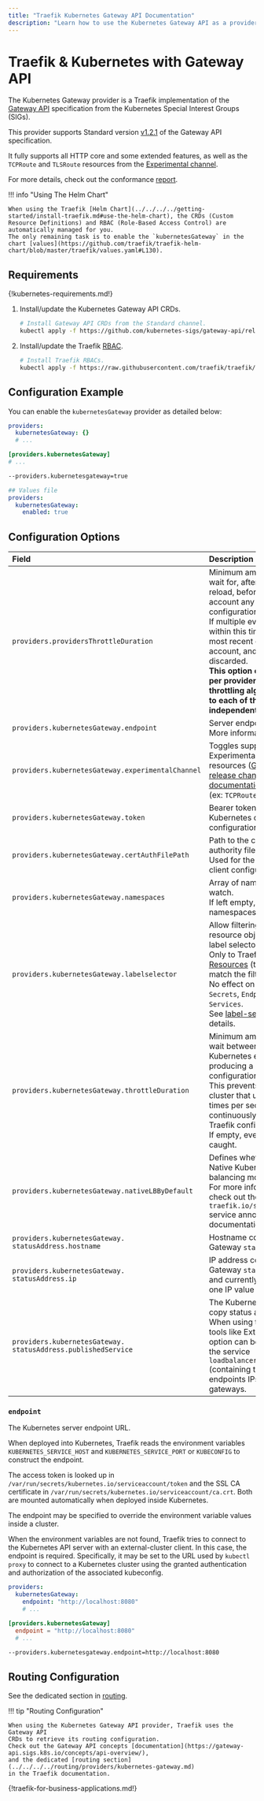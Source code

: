 ```yaml
---
title: "Traefik Kubernetes Gateway API Documentation"
description: "Learn how to use the Kubernetes Gateway API as a provider for configuration discovery in Traefik Proxy. Read the technical documentation."
---
```


# Traefik & Kubernetes with Gateway API

The Kubernetes Gateway provider is a Traefik implementation of the [Gateway API](https://gateway-api.sigs.k8s.io/)
specification from the Kubernetes Special Interest Groups (SIGs).

This provider supports Standard version [v1.2.1](https://github.com/kubernetes-sigs/gateway-api/releases/tag/v1.2.1) of the Gateway API specification.

It fully supports all HTTP core and some extended features, as well as the `TCPRoute` and `TLSRoute` resources from the [Experimental channel](https://gateway-api.sigs.k8s.io/concepts/versioning/?h=#release-channels).

For more details, check out the conformance [report](https://github.com/kubernetes-sigs/gateway-api/tree/main/conformance/reports/v1.2.1/traefik-traefik).

!!! info "Using The Helm Chart"

    When using the Traefik [Helm Chart](../../../../getting-started/install-traefik.md#use-the-helm-chart), the CRDs (Custom Resource Definitions) and RBAC (Role-Based Access Control) are automatically managed for you.
    The only remaining task is to enable the `kubernetesGateway` in the chart [values](https://github.com/traefik/traefik-helm-chart/blob/master/traefik/values.yaml#L130).

## Requirements

{!kubernetes-requirements.md!}

1. Install/update the Kubernetes Gateway API CRDs.

    ```bash
    # Install Gateway API CRDs from the Standard channel.
    kubectl apply -f https://github.com/kubernetes-sigs/gateway-api/releases/download/v1.2.1/standard-install.yaml
    ```

2. Install/update the Traefik [RBAC](../../../dynamic-configuration/kubernetes-gateway-rbac.yml).

    ```bash
    # Install Traefik RBACs.
    kubectl apply -f https://raw.githubusercontent.com/traefik/traefik/v3.2/docs/content/reference/dynamic-configuration/kubernetes-gateway-rbac.yml
    ```

## Configuration Example

You can enable the `kubernetesGateway` provider as detailed below:

```yaml tab="File (YAML)"
providers:
  kubernetesGateway: {}
  # ...
```

```toml tab="File (TOML)"
[providers.kubernetesGateway]
# ...
```

```bash tab="CLI"
--providers.kubernetesgateway=true
```

```yaml tab="Helm Chart Values"
## Values file
providers:
  kubernetesGateway:
    enabled: true
```

## Configuration Options

<!-- markdownlint-disable MD013 -->

| Field | Description                                               | Default | Required |
|:------|:----------------------------------------------------------|:--------|:---------|
| `providers.providersThrottleDuration` | Minimum amount of time to wait for, after a configuration reload, before taking into account any new configuration refresh event.<br />If multiple events occur within this time, only the most recent one is taken into account, and all others are discarded.<br />**This option cannot be set per provider, but the throttling algorithm applies to each of them independently.** | 2s      | No |
| `providers.kubernetesGateway.endpoint` | Server endpoint URL.<br />More information [here](#endpoint). | ""      | No |
| `providers.kubernetesGateway.experimentalChannel` | Toggles support for the Experimental Channel resources ([Gateway API release channels documentation](https://gateway-api.sigs.k8s.io/concepts/versioning/#release-channels)).<br />(ex: `TCPRoute` and `TLSRoute`)| false   | No |
| `providers.kubernetesGateway.token` | Bearer token used for the Kubernetes client configuration. | ""      | No |
| `providers.kubernetesGateway.certAuthFilePath` | Path to the certificate authority file.<br />Used for the Kubernetes client configuration. | ""      | No |
| `providers.kubernetesGateway.namespaces` | Array of namespaces to watch.<br />If left empty, watch all namespaces. | []      | No |
| `providers.kubernetesGateway.labelselector` | Allow filtering on specific resource objects only using label selectors.<br />Only to Traefik [Custom Resources](./kubernetes-crd.md#list-of-resources) (they all must match the filter).<br />No effect on Kubernetes `Secrets`, `EndpointSlices` and `Services`.<br />See [label-selectors](https://kubernetes.io/docs/concepts/overview/working-with-objects/labels/#label-selectors) for details. | ""      | No |
| `providers.kubernetesGateway.throttleDuration` | Minimum amount of time to wait between two Kubernetes events before producing a new configuration.<br />This prevents a Kubernetes cluster that updates many times per second from continuously changing your Traefik configuration.<br />If empty, every event is caught. | 0s      | No |
| `providers.kubernetesGateway.nativeLBByDefault` | Defines whether to use Native Kubernetes load-balancing mode by default. For more information, please check out the `traefik.io/service.nativelb` service annotation documentation. | false   | No |
| `providers.kubernetesGateway.`<br />`statusAddress.hostname` | Hostname copied to the Gateway `status.addresses`. | ""      | No |
| `providers.kubernetesGateway.`<br />`statusAddress.ip` | IP address copied to the Gateway `status.addresses`, and currently only supports one IP value (IPv4 or IPv6). | ""      | No |
| `providers.kubernetesGateway.`<br />`statusAddress.publishedService` | The Kubernetes service to copy status addresses from.<br />When using third parties tools like External-DNS, this option can be used to copy the service `loadbalancer.status` (containing the service's endpoints IPs) to the gateways. | ""      | No |

<!-- markdownlint-enable MD013 -->

### `endpoint`

The Kubernetes server endpoint URL.

When deployed into Kubernetes, Traefik reads the environment variables
`KUBERNETES_SERVICE_HOST` and `KUBERNETES_SERVICE_PORT` or `KUBECONFIG` to
construct the endpoint.

The access token is looked up
in `/var/run/secrets/kubernetes.io/serviceaccount/token`
and the SSL CA certificate in `/var/run/secrets/kubernetes.io/serviceaccount/ca.crt`.
Both are mounted automatically when deployed inside Kubernetes.

The endpoint may be specified to override the environment variable values
inside a cluster.

When the environment variables are not found, Traefik tries to connect to
the Kubernetes API server with an external-cluster client.
In this case, the endpoint is required.
Specifically, it may be set to the URL used by `kubectl proxy` to connect to a
Kubernetes cluster using the granted authentication
and authorization of the associated kubeconfig.

```yaml tab="File (YAML)"
providers:
  kubernetesGateway:
    endpoint: "http://localhost:8080"
    # ...
```

```toml tab="File (TOML)"
[providers.kubernetesGateway]
  endpoint = "http://localhost:8080"
  # ...
```

```bash tab="CLI"
--providers.kubernetesgateway.endpoint=http://localhost:8080
```

## Routing Configuration

See the dedicated section in [routing](../../../../routing/providers/kubernetes-gateway.md).

!!! tip "Routing Configuration"

    When using the Kubernetes Gateway API provider, Traefik uses the Gateway API
    CRDs to retrieve its routing configuration.
    Check out the Gateway API concepts [documentation](https://gateway-api.sigs.k8s.io/concepts/api-overview/),
    and the dedicated [routing section](../../../../routing/providers/kubernetes-gateway.md)
    in the Traefik documentation.

{!traefik-for-business-applications.md!}
